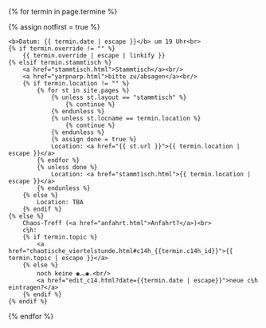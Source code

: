 {% for termin in page.termine %}
<p {% if notfirst %}class="dim"{% endif %}>
	{% assign notfirst = true %}

	<b>Datum: {{ termin.date | escape }}</b> um 19 Uhr<br>
	{% if termin.override != "" %}
		{{ termin.override | escape | linkify }}
	{% elsif termin.stammtisch %}
		<a href="stammtisch.html">Stammtisch</a><br/>
		<a href="yarpnarp.html">bitte zu/absagen</a><br/>
		{% if termin.location != "" %}
			{% for st in site.pages %}
				{% unless st.layout == "stammtisch" %}
					{% continue %}
				{% endunless %}
				{% unless st.locname == termin.location %}
					{% continue %}
				{% endunless %}
				{% assign done = true %}
				Location: <a href="{{ st.url }}">{{ termin.location | escape }}</a>
			{% endfor %}
			{% unless done %}
				Location: <a href="stammtisch.html">{{ termin.location | escape }}</a>
			{% endunless %}
		{% else %}
			Location: TBA
		{% endif %}
	{% else %}
		Chaos-Treff (<a href="anfahrt.html">Anfahrt?</a>)<br>
		c¼h:
		{% if termin.topic %}
			<a href="chaotische_viertelstunde.html#c14h_{{termin.c14h_id}}">{{ termin.topic | escape }}</a>
		{% else %}
			noch keine ◉︵◉.<br/>
			<a href="edit_c14.html?date={{termin.date | escape}}">neue c¼h eintragen?</a>
		{% endif %}
	{% endif %}
</p>
{% endfor %}
